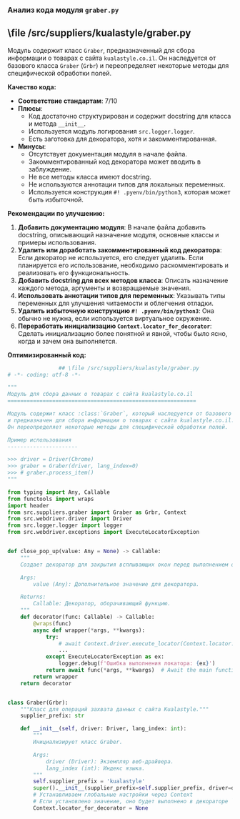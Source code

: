 ### **Анализ кода модуля `graber.py`**

## \file /src/suppliers/kualastyle/graber.py

Модуль содержит класс `Graber`, предназначенный для сбора информации о товарах с сайта `kualastyle.co.il`. Он наследуется от базового класса `Graber` (`Grbr`) и переопределяет некоторые методы для специфической обработки полей.

**Качество кода:**

- **Соответствие стандартам**: 7/10
- **Плюсы**:
    - Код достаточно структурирован и содержит docstring для класса и метода `__init__`.
    - Используется модуль логирования `src.logger.logger`.
    - Есть заготовка для декоратора, хотя и закомментированная.
- **Минусы**:
    - Отсутствует документация модуля в начале файла.
    - Закомментированный код декоратора может вводить в заблуждение.
    - Не все методы класса имеют docstring.
    - Не используются аннотации типов для локальных переменных.
    - Используется конструкция `#! .pyenv/bin/python3`, которая может быть избыточной.

**Рекомендации по улучшению:**

1.  **Добавить документацию модуля**: В начале файла добавить docstring, описывающий назначение модуля, основные классы и примеры использования.
2.  **Удалить или доработать закомментированный код декоратора**: Если декоратор не используется, его следует удалить. Если планируется его использование, необходимо раскомментировать и реализовать его функциональность.
3.  **Добавить docstring для всех методов класса**: Описать назначение каждого метода, аргументы и возвращаемые значения.
4.  **Использовать аннотации типов для переменных**: Указывать типы переменных для улучшения читаемости и облегчения отладки.
5.  **Удалить избыточную конструкцию `#! .pyenv/bin/python3`**: Она обычно не нужна, если используется виртуальное окружение.
6.  **Переработать инициализацию `Context.locator_for_decorator`**: Сделать инициализацию более понятной и явной, чтобы было ясно, когда и зачем она выполняется.

**Оптимизированный код:**

```python
                ## \file /src/suppliers/kualastyle/graber.py
# -*- coding: utf-8 -*-

"""
Модуль для сбора данных о товарах с сайта kualastyle.co.il
===========================================================

Модуль содержит класс :class:`Graber`, который наследуется от базового класса :class:`Graber` (`Grbr`)
и предназначен для сбора информации о товарах с сайта kualastyle.co.il.
Он переопределяет некоторые методы для специфической обработки полей.

Пример использования
----------------------

>>> driver = Driver(Chrome)
>>> graber = Graber(driver, lang_index=0)
>>> # graber.process_item()
"""

from typing import Any, Callable
from functools import wraps
import header
from src.suppliers.graber import Graber as Grbr, Context
from src.webdriver.driver import Driver
from src.logger.logger import logger
from src.webdriver.exceptions import ExecuteLocatorException


def close_pop_up(value: Any = None) -> Callable:
    """
    Создает декоратор для закрытия всплывающих окон перед выполнением основной логики функции.

    Args:
        value (Any): Дополнительное значение для декоратора.

    Returns:
        Callable: Декоратор, оборачивающий функцию.
    """
    def decorator(func: Callable) -> Callable:
        @wraps(func)
        async def wrapper(*args, **kwargs):
            try:
                # await Context.driver.execute_locator(Context.locator.close_pop_up)  # Await async pop-up close
                ...
            except ExecuteLocatorException as ex:
                logger.debug(f'Ошибка выполнения локатора: {ex}')
            return await func(*args, **kwargs)  # Await the main function
        return wrapper
    return decorator


class Graber(Grbr):
    """Класс для операций захвата данных с сайта Kualastyle."""
    supplier_prefix: str

    def __init__(self, driver: Driver, lang_index: int):
        """
        Инициализирует класс Graber.

        Args:
            driver (Driver): Экземпляр веб-драйвера.
            lang_index (int): Индекс языка.
        """
        self.supplier_prefix = 'kualastyle'
        super().__init__(supplier_prefix=self.supplier_prefix, driver=driver, lang_index=lang_index)
        # Устанавливаем глобальные настройки через Context
        # Если установлено значение, оно будет выполнено в декораторе `@close_pop_up`
        Context.locator_for_decorator = None